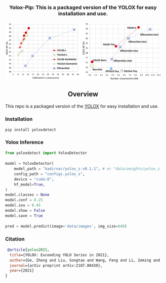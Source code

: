 <div align="center">
<h3>
  Yolox-Pip: This is a packaged version of the YOLOX for easy installation and use.
</h3>
<h4>
    <img width="800" alt="teaser" src="doc/fig.png">
</h4>
</div>

## <div align="center">Overview</div>

This repo is a packaged version of the [YOLOX](https://github.com/Megvii-BaseDetection/YOLOX) for easy installation and use.
### Installation
```
pip install yoloxdetect
```

### Yolox Inference
```python
from yoloxdetect import YoloxDetector

model = YoloxDetector(
    model_path = "kadirnar/yolox_s-v0.1.1", # or "data/weights/yolox_s.pth"
    config_path = "configs.yolox_s",
    device = "cuda:0",
    hf_model=True,
)
model.classes = None
model.conf = 0.25
model.iou = 0.45
model.show = False
model.save = True

pred = model.predict(image='data/images', img_size=640)
```
### Citation
```bibtex
 @article{yolox2021,
  title={YOLOX: Exceeding YOLO Series in 2021},
  author={Ge, Zheng and Liu, Songtao and Wang, Feng and Li, Zeming and Sun, Jian},
  journal={arXiv preprint arXiv:2107.08430},
  year={2021}
}
```
